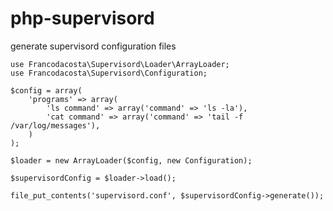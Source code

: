 php-supervisord
===============

generate supervisord configuration files

```
use Francodacosta\Supervisord\Loader\ArrayLoader;
use Francodacosta\Supervisord\Configuration;

$config = array(
    'programs' => array(
        'ls command' => array('command' => 'ls -la'),
        'cat command' => array('command' => 'tail -f /var/log/messages'),
    )
);

$loader = new ArrayLoader($config, new Configuration);

$supervisordConfig = $loader->load();

file_put_contents('supervisord.conf', $supervisordConfig->generate());

```

